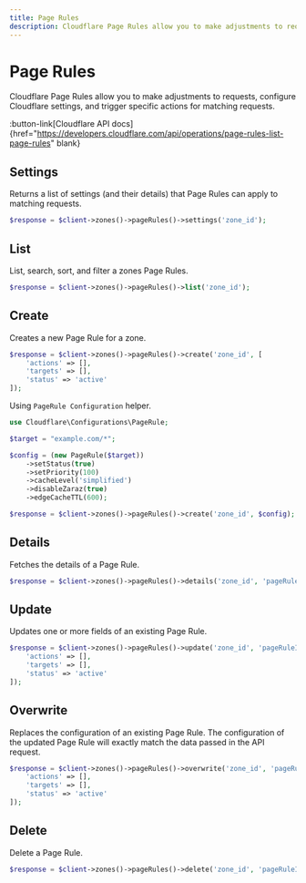 ```yaml
---
title: Page Rules
description: Cloudflare Page Rules allow you to make adjustments to requests, configure Cloudflare settings, and trigger specific actions for matching requests.
---
```


# Page Rules

Cloudflare Page Rules allow you to make adjustments to requests, configure Cloudflare settings, and trigger specific actions for matching requests.

:button-link[Cloudflare API docs]{href="https://developers.cloudflare.com/api/operations/page-rules-list-page-rules" blank}

## Settings

Returns a list of settings (and their details) that Page Rules can apply to matching requests.

```php [php]
$response = $client->zones()->pageRules()->settings('zone_id');
```

## List

List, search, sort, and filter a zones Page Rules.

```php [php]
$response = $client->zones()->pageRules()->list('zone_id');
```

## Create

Creates a new Page Rule for a zone.

```php [php]
$response = $client->zones()->pageRules()->create('zone_id', [
    'actions' => [],
    'targets' => [],
    'status' => 'active'
]);
```

Using `PageRule Configuration` helper.

```php [php]
use Cloudflare\Configurations\PageRule;

$target = "example.com/*";

$config = (new PageRule($target))
    ->setStatus(true)
    ->setPriority(100)
    ->cacheLevel('simplified')
    ->disableZaraz(true)
    ->edgeCacheTTL(600);

$response = $client->zones()->pageRules()->create('zone_id', $config);
```

## Details

Fetches the details of a Page Rule. 

```php [php]
$response = $client->zones()->pageRules()->details('zone_id', 'pageRuleId');
```

## Update

Updates one or more fields of an existing Page Rule.

```php [php]
$response = $client->zones()->pageRules()->update('zone_id', 'pageRuleId', [
    'actions' => [],
    'targets' => [],
    'status' => 'active'
]);
```

## Overwrite

Replaces the configuration of an existing Page Rule. The configuration of the updated Page Rule will exactly match the data passed in the API request.

```php [php]
$response = $client->zones()->pageRules()->overwrite('zone_id', 'pageRuleId', [
    'actions' => [],
    'targets' => [],
    'status' => 'active'
]);
```

## Delete

Delete a Page Rule.

```php [php]
$response = $client->zones()->pageRules()->delete('zone_id', 'pageRuleId');
```